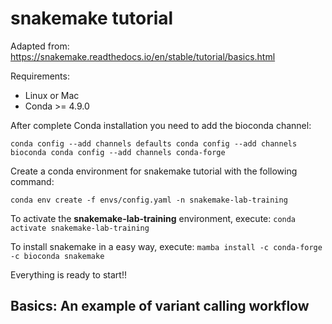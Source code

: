 # snakemake tutorial
Adapted from: https://snakemake.readthedocs.io/en/stable/tutorial/basics.html

Requirements:
- Linux or Mac
- Conda >= 4.9.0


After complete Conda installation you need to add the bioconda channel:

`conda config --add channels defaults
conda config --add channels bioconda
conda config --add channels conda-forge`

Create a conda environment for snakemake tutorial with the following command:

`conda env create -f envs/config.yaml -n snakemake-lab-training`


To activate the **snakemake-lab-training** environment, execute:
`conda activate snakemake-lab-training`

To install snakemake in a easy way, execute:
`mamba install -c conda-forge -c bioconda snakemake`

Everything is ready to start!!

## Basics: An example of variant calling workflow
